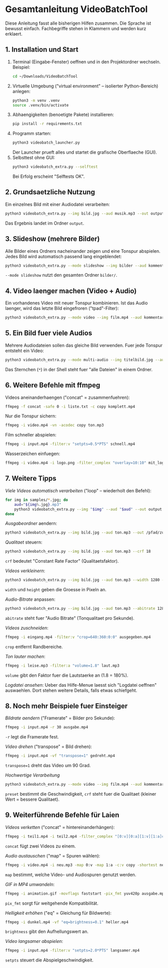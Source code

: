 # Gesamtanleitung VideoBatchTool

Diese Anleitung fasst alle bisherigen Hilfen zusammen. Die Sprache ist bewusst einfach. Fachbegriffe stehen in Klammern und werden kurz erklaert.

## 1. Installation und Start

1. Terminal (Eingabe-Fenster) oeffnen und in den Projektordner wechseln. Beispiel:
   ```bash
   cd ~/Downloads/VideoBatchTool
   ```
2. Virtuelle Umgebung ("virtual environment" – isolierter Python-Bereich) anlegen:
   ```bash
   python3 -m venv .venv
   source .venv/bin/activate
   ```
3. Abhaengigkeiten (benoetigte Pakete) installieren:
   ```bash
   pip install -r requirements.txt
   ```
4. Programm starten:
   ```bash
   python3 videobatch_launcher.py
   ```
   Der Launcher prueft alles und startet die grafische Oberflaeche (GUI).
5. Selbsttest ohne GUI:
   ```bash
   python3 videobatch_extra.py --selftest
   ```
   Bei Erfolg erscheint "Selftests OK".

## 2. Grundsaetzliche Nutzung

Ein einzelnes Bild mit einer Audiodatei verarbeiten:
```bash
python3 videobatch_extra.py --img bild.jpg --aud musik.mp3 --out output
```
Das Ergebnis landet im Ordner `output`.

## 3. Slideshow (mehrere Bilder)

Alle Bilder eines Ordners nacheinander zeigen und eine Tonspur abspielen. Jedes Bild wird automatisch passend lang eingeblendet:
```bash
python3 videobatch_extra.py --mode slideshow --img bilder --aud kommentar.mp3 --out output
```
`--mode slideshow` nutzt den gesamten Ordner `bilder/`.

## 4. Video laenger machen (Video + Audio)

Ein vorhandenes Video mit neuer Tonspur kombinieren. Ist das Audio laenger, wird das letzte Bild eingefroren ("tpad"-Filter):
```bash
python3 videobatch_extra.py --mode video --img film.mp4 --aud kommentar.mp3 --out output
```

## 5. Ein Bild fuer viele Audios

Mehrere Audiodateien sollen das gleiche Bild verwenden. Fuer jede Tonspur entsteht ein Video:
```bash
python3 videobatch_extra.py --mode multi-audio --img titelbild.jpg --aud a1.mp3 a2.mp3 a3.mp3 --out output
```
Das Sternchen (`*`) in der Shell steht fuer "alle Dateien" in einem Ordner.

## 6. Weitere Befehle mit ffmpeg

Videos aneinanderhaengen ("concat" = zusammenfuehren):
```bash
ffmpeg -f concat -safe 0 -i liste.txt -c copy komplett.mp4
```

Nur die Tonspur sichern:
```bash
ffmpeg -i video.mp4 -vn -acodec copy ton.mp3
```

Film schneller abspielen:
```bash
ffmpeg -i input.mp4 -filter:v "setpts=0.5*PTS" schnell.mp4
```

Wasserzeichen einfuegen:
```bash
ffmpeg -i video.mp4 -i logo.png -filter_complex "overlay=10:10" mit_logo.mp4
```

## 7. Weitere Tipps

*Viele Videos automatisch verarbeiten* ("loop" – wiederholt den Befehl):
```bash
for img in samples/*.jpg; do
    aud="${img%.jpg}.mp3"
    python3 videobatch_extra.py --img "$img" --aud "$aud" --out output
done
```

*Ausgabeordner* aendern:
```bash
python3 videobatch_extra.py --img bild.jpg --aud ton.mp3 --out /pfad/zum/ziel
```

*Qualitaet* steuern:
```bash
python3 videobatch_extra.py --img bild.jpg --aud ton.mp3 --crf 18
```
`crf` bedeutet "Constant Rate Factor" (Qualitaetsfaktor).

*Videos verkleinern*:
```bash
python3 videobatch_extra.py --img bild.jpg --aud ton.mp3 --width 1280 --height 720
```
`width` und `height` geben die Groesse in Pixeln an.

*Audio-Bitrate* anpassen:
```bash
python3 videobatch_extra.py --img bild.jpg --aud ton.mp3 --abitrate 128k
```
`abitrate` steht fuer "Audio Bitrate" (Tonqualitaet pro Sekunde).

*Videos zuschneiden*:
```bash
ffmpeg -i eingang.mp4 -filter:v "crop=640:360:0:0" ausgegeben.mp4
```
`crop` entfernt Randbereiche.

*Ton lauter machen*:
```bash
ffmpeg -i leise.mp3 -filter:a "volume=1.8" laut.mp3
```
`volume` gibt den Faktor fuer die Lautstaerke an (1.8 = 180%).

*Logdatei ansehen*:
Ueber das Hilfe-Menue laesst sich "Logdatei oeffnen" auswaehlen. Dort stehen weitere Details, falls etwas schiefgeht.

## 8. Noch mehr Beispiele fuer Einsteiger

*Bildrate aendern* ("Framerate" = Bilder pro Sekunde):
```bash
ffmpeg -i input.mp4 -r 30 ausgabe.mp4
```
`-r` legt die Framerate fest.

*Video drehen* ("transpose" = Bild drehen):
```bash
ffmpeg -i input.mp4 -vf "transpose=1" gedreht.mp4
```
`transpose=1` dreht das Video um 90 Grad.

*Hochwertige Verarbeitung*
```bash
python3 videobatch_extra.py --mode video --img film.mp4 --aud kommentar.mp3 --preset slow --crf 20
```
`preset` bestimmt die Geschwindigkeit, `crf` steht fuer die Qualitaet (kleiner Wert = bessere Qualitaet).

## 9. Weiterführende Befehle für Laien

*Videos verketten* ("concat" = hintereinanderhängen):
```bash
ffmpeg -i teil1.mp4 -i teil2.mp4 -filter_complex "[0:v][0:a][1:v][1:a]concat=n=2:v=1:a=1" zusammen.mp4
```
`concat` fügt zwei Videos zu einem.

*Audio austauschen* ("map" = Spuren wählen):
```bash
ffmpeg -i video.mp4 -i neu.mp3 -map 0:v -map 1:a -c:v copy -shortest neu_video.mp4
```
`map` bestimmt, welche Video- und Audiospuren genutzt werden.

*GIF in MP4 umwandeln*:
```bash
ffmpeg -i animation.gif -movflags faststart -pix_fmt yuv420p ausgabe.mp4
```
`pix_fmt` sorgt für weitgehende Kompatibilität.

*Helligkeit erhöhen* ("eq" = Gleichung für Bildwerte):
```bash
ffmpeg -i dunkel.mp4 -vf "eq=brightness=0.1" heller.mp4
```
`brightness` gibt den Aufhellungswert an.

*Video langsamer abspielen*:
```bash
ffmpeg -i input.mp4 -filter:v "setpts=2.0*PTS" langsamer.mp4
```
`setpts` steuert die Abspielgeschwindigkeit.

